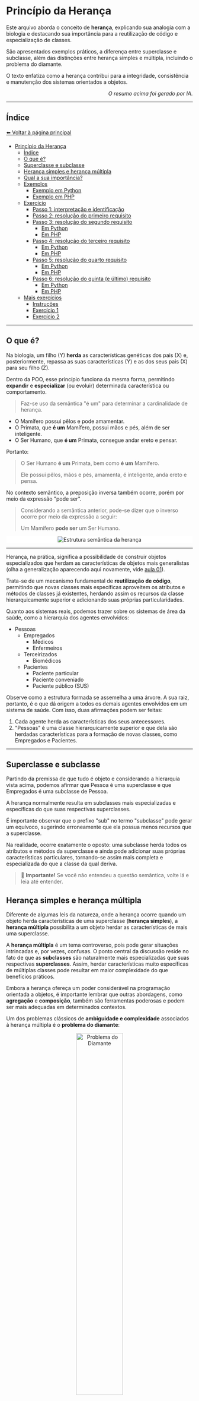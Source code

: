 # Princípio da Herança

Este arquivo aborda o conceito de **herança**, explicando sua analogia com a biologia e destacando sua importância para
a reutilização de código e especialização de classes.

São apresentados exemplos práticos, a diferença entre superclasse e subclasse, além das distinções entre herança simples
e múltipla, incluindo o problema do diamante.

O texto enfatiza como a herança contribui para a integridade, consistência e manutenção dos sistemas orientados a
objetos.

<p align="right">
    <em>O resumo acima foi gerado por IA.</em>
</p>

---

## Índice

[⬅️ Voltar à página principal](../README.md)

- [Princípio da Herança](#princípio-da-herança)
  - [Índice](#índice)
  - [O que é?](#o-que-é)
  - [Superclasse e subclasse](#superclasse-e-subclasse)
  - [Herança simples e herança múltipla](#herança-simples-e-herança-múltipla)
  - [Qual a sua importância?](#qual-a-sua-importância)
  - [Exemplos](#exemplos)
    - [Exemplo em Python](#exemplo-em-python)
    - [Exemplo em PHP](#exemplo-em-php)
  - [Exercício](#exercício)
    - [Passo 1: interpretação e identificação](#passo-1-interpretação-e-identificação)
    - [Passo 2: resolução do primeiro requisito](#passo-2-resolução-do-primeiro-requisito)
    - [Passo 3: resolução do segundo requisito](#passo-3-resolução-do-segundo-requisito)
      - [Em Python](#em-python)
      - [Em PHP](#em-php)
    - [Passo 4: resolução do terceiro requisito](#passo-4-resolução-do-terceiro-requisito)
      - [Em Python](#em-python-1)
      - [Em PHP](#em-php-1)
    - [Passo 5: resolução do quarto requisito](#passo-5-resolução-do-quarto-requisito)
      - [Em Python](#em-python-2)
      - [Em PHP](#em-php-2)
    - [Passo 6: resolução do quinta (e último) requisito](#passo-6-resolução-do-quinta-e-último-requisito)
      - [Em Python](#em-python-3)
      - [Em PHP](#em-php-3)
  - [Mais exercícios](#mais-exercícios)
    - [Instruções](#instruções)
    - [Exercício 1](#exercício-1)
    - [Exercício 2](#exercício-2)

---

## O que é?

Na biologia, um filho (Y) **herda** as características genéticas dos pais (X) e, posteriormente, repassa as suas
características (Y) e as dos seus pais (X) para seu filho (Z).

Dentro da POO, esse princípio funciona da mesma forma, permitindo **expandir** e **especializar** (ou evoluir)
determinada característica ou comportamento.

> Faz-se uso da semântica "é um" para determinar a cardinalidade de herança.

- O Mamífero possui pêlos e pode amamentar.
- O Primata, que **é um** Mamífero, possui mãos e pés, além de ser inteligente.
- O Ser Humano, que **é um** Primata, consegue andar ereto e pensar.

Portanto:

> O Ser Humano **é um** Primata, bem como **é um** Mamífero.
>
> Ele possui pêlos, mãos e pés, amamenta, é inteligente, anda ereto e pensa.

No contexto semântico, a preposição inversa também ocorre, porém por meio da expressão "pode ser".

> Considerando a semântica anterior, pode-se dizer que o inverso ocorre por meio da expressão a seguir:
>
> Um Mamífero **pode ser** um Ser Humano.

<p align="center" style="background: #ffffff;">
    <img src="assets/image/03-herancasemantica.png" alt="Estrutura semântica da herança">
</p>

---

Herança, na prática, significa a possibilidade de construir objetos especializados que herdam as características de
objetos mais generalistas (olha a generalização aparecendo aqui novamente, vide [aula 01](01-fundamentos.md)).

Trata-se de um mecanismo fundamental de **reutilização de código**, permitindo que novas classes mais específicas
aproveitem os atributos e métodos de classes já existentes, herdando assim os recursos da classe hierarquicamente
superior e adicionando suas próprias particularidades.

Quanto aos sistemas reais, podemos trazer sobre os sistemas de área da saúde, como a hierarquia dos agentes envolvidos:

- Pessoas
  - Empregados
    - Médicos
    - Enfermeiros
  - Terceirizados
    - Biomédicos
  - Pacientes
    - Paciente particular
    - Paciente conveniado
    - Paciente público (SUS)

Observe como a estrutura formada se assemelha a uma árvore. A sua raiz, portanto, é o que dá origem a todos os demais
agentes envolvidos em um sistema de saúde. Com isso, duas afirmações podem ser feitas:

1. Cada agente herda as características dos seus antecessores.
2. "Pessoas" é uma classe hierarquicamente superior e que dela são herdadas características para a formação de novas
   classes, como Empregados e Pacientes.

---

## Superclasse e subclasse

Partindo da premissa de que tudo é objeto e considerando a hierarquia vista acima, podemos afirmar que Pessoa é uma
superclasse e que Empregados é uma subclasse de Pessoa.

A herança normalmente resulta em subclasses mais especializadas e específicas do que suas respectivas superclasses.

É importante observar que o prefixo "sub" no termo "subclasse" pode gerar um equívoco, sugerindo erroneamente que ela
possua menos recursos que a superclasse.

Na realidade, ocorre exatamente o oposto: uma subclasse herda todos os atributos e métodos da superclasse e ainda pode
adicionar suas próprias características particulares, tornando-se assim mais completa e especializada do que a classe da
qual deriva.

> 🚨 **Importante!** Se você não entendeu a questão semântica, volte lá e leia até entender.

## Herança simples e herança múltipla

Diferente de algumas leis da natureza, onde a herança ocorre quando um objeto herda características de uma superclasse
(**herança simples**), a **herança múltipla** possibilita a um objeto herdar as características de mais uma superclasse.

A **herança múltipla** é um tema controverso, pois pode gerar situações intrincadas e, por vezes, confusas. O ponto
central da discussão reside no fato de que as **subclasses** são naturalmente mais especializadas que suas respectivas
**superclasses**. Assim, herdar características muito específicas de múltiplas classes pode resultar em maior
complexidade do que benefícios práticos.

Embora a herança ofereça um poder considerável na programação orientada a objetos, é importante lembrar que outras
abordagens, como **agregação** e **composição**, também são ferramentas poderosas e podem ser mais adequadas em
determinados contextos.

Um dos problemas clássicos de **ambiguidade e complexidade** associados à herança múltipla é o **problema do diamante**:

<p align="center">
    <img src="assets/image/03-herancadiamante.png" alt="Problema do Diamante" style="width: 50%; height: auto;">
</p>

As classes B e C herdam de A, ou seja, são mais especializadas. Destas duas subclasses é gerada uma nova classe, D, que
herda de B e C. Estranho, mas é possível.

> **Pergunta-se:** se chamamos um método em D, conhecido em A por herança, de onde virá esta herança, de A ou de B?

## Qual a sua importância?

O princípio da Herança garante **reuso de código** e **maior integridade e consistência** das funcionalidades
implementadas.

Quando o comportamento de um método é alterado, todas as classes que a herdam terão seu comportamento igualmente
alterado.

## Exemplos

### Exemplo em Python

[Ver código completo aqui](assets/code/03-exemplo-py.md).

### Exemplo em PHP

[Ver código completo aqui](assets/code/03-exemplo-php.md).

## Exercício

Você foi contratado para modelar um sistema simples de gestão de uma biblioteca. O sistema precisa lidar com diferentes
tipos de materiais, como livros, revistas e jornais. Cada material tem características próprias, mas também compartilham
alguns atributos em comum.

1. Identifique pelo menos 3 atributos e 2 métodos comuns a todos os materiais da biblioteca.
2. Defina uma superclasse, incluindo os atributos e métodos comuns.
3. Crie 3 subclasses. Defina 2 atributos específicos e 1 método específico.
4. Crie 2 instâncias de cada subclasse.
5. Como seriam as definições das classes, se a biblioteca passasse a aceitar e-books?

---

<details>

<summary><em>Resolução do exercício</em></summary>

> Se você abriu essa sessão, assume-se que ao menos você tentou resolver o exercício. 🧐
>
> Se não tentou, então quem perde é somente você. ¯\\\_(ツ)\_/¯

### Passo 1: interpretação e identificação

_Você foi contratado para modelar um sistema simples de `gestão de uma biblioteca [1]`. O sistema precisa lidar com
diferentes tipos de `materiais [2]`, como `livros, revistas e jornais [3]`. Cada material tem
`características próprias [4]`, mas também `compartilham alguns atributos em comum [5]`._

Com base nas seleções, temos:

1. O contexto do problema.
2. O que há de genérico, portanto possibilita a herança.
3. O que há de específico, portanto temos as subclasses.
4. O que caracteriza o que é genérico.
5. O que caracteriza o que é específico.

---

### Passo 2: resolução do primeiro requisito

_Identifique pelo menos 3 atributos e 2 métodos comuns a todos os materiais da biblioteca._

A biblioteca possui livros, revistas e jornais como **materiais**. O que esses três têm de características (atributos)
em comum? Quais métodos têm em comum?

Lembre-se de responder pensando no **contexto**.

> **Pergunte-se**: será que um livro, uma revista ou um jornal pode ser lido ou folheado nesse sistema?
>
> Se a resposta for não, então não é um método válido.
>
> _Entretanto, para fins didáticos, permitiremos que isto ocorra nesse exercício._

Livros, revistas e jornais possuem em comum os atributos `título`, `ano de publicação` e `autor/editor`. Essas
características criam um **Material**.

Com um **Material** é possível: `emprestar`, `devolver`, `exibir detalhes`.

---

### Passo 3: resolução do segundo requisito

_Defina uma superclasse, incluindo os atributos e métodos comuns._

Qual classe pode ser criada com base nos atributos e métodos comuns? Por que?

Como objeto, `Material` não pode se tornar concreto (instância), pois é sabido que há outros que dependem dessa classe,
como Livro, Revista e Jornal, **além de que** o sistema não faria uso de uma instância (materialização) somente de
Material.

Justamente por permitir somente a definição, Material é uma superclasse.

#### Em Python

<details>

<summary>Expandir/Retrair código</summary>

```python
class Material:
    def __init__(self, titulo: str, ano_publicacao: int, autor: str):
        self._titulo = titulo
        self._ano_publicacao = ano_publicacao
        self._autor = autor

    @property
    def titulo(self) -> str:
        return self._titulo

    @property
    def ano_publicacao(self) -> int:
        return self._ano_publicacao

    @property
    def autor(self) -> str:
        return self._autor

    def emprestar(self, quantidade_dias: int) -> None:
        # Precisa implementar o restante.
        pass

    def devolver(self) -> None:
        # Precisa implementar o restante.
        pass

    def exibir_detalhes(self) -> str:
        detalhes = f"Título: {self.titulo}\n"
        detalhes += f"Autor: {self.autor}\n"
        detalhes += f"Ano de publicação: {self.ano_publicacao}\n"

        return detalhes
```

</details>

#### Em PHP

<details>

<summary>Expandir/Retrair código</summary>

```php
class Material {
    private string $titulo;
    private int $anoPublicacao;
    private string $autor;

    public function __construct(string $titulo, int $anoPublicacao, string $autor) {
        $this->setTitulo($titulo);
        $this->setAnoPublicacao($anoPublicacao);
        $this->setAutor($autor);
    }

    public function getTitulo(): string {
        return $this->titulo;
    }

    protected function setTitulo(string $titulo): void {
        $this->titulo = $titulo;
    }

    public function getAnoPublicacao(): int {
        return $this->anoPublicacao;
    }

    protected function setAnoPublicacao(int $anoPublicacao): void {
        $this->anoPublicacao = $anoPublicacao;
    }

    public function getAutor(): string {
        return $this->autor;
    }

    protected function setAutor(string $autor): void {
        $this->autor = $autor;
    }

    public function emprestar(int $quantidadeDias): void {
        // Precisa implementar o restante.
    }

    public function devolver(): void {
        // Precisa implementar o restante.
    }

    public function exibirDetalhes(): string {
        $detalhes = "Título: $this->titulo\n";
        $detalhes .= "Autor: $this->autor\n";
        $detalhes .= "Ano de publicação: $this->anoPublicacao\n";

        return $detalhes;
    }
}
```

</details>

---

### Passo 4: resolução do terceiro requisito

_Crie 3 subclasses. Defina 2 atributos específicos e 1 método específico._

Sabendo que Material é a superclasse, quais seriam as subclasses? Quais atributos e métodos específicos podem ser
criados?

O que Livro tem de específico? O que é possível fazer de específico com o Livro? E a Revista? E o Jornal?

- Livro
  - Atributos
    - número de páginas (inteiro)
    - editora (string)
  - Métodos
    - mostrar resumo
- Revista
  - Atributos
    - edição (inteiro)
    - tema (string)
  - Métodos
    - mostrar artigo principal
- Jornal
  - Atributos
    - data de publicação (string, y-m-d)
    - seção (string)
  - Métodos
    - mostrar manchete

#### Em Python

<details>

<summary>Expandir/Retrair código</summary>

```python
class Livro(Material):
    def __init__(self, titulo: str, ano_publicacao: int, autor: str, numero_paginas: int, editora: str):
        # Inicializa os atributos da superclasse.
        super().__init__(titulo, ano_publicacao, autor)

        # Inicializa os atributos específicos do livro.
        self._numero_paginas = numero_paginas
        self._editora = editora

    @property
    def numero_paginas(self) -> int:
        return self._numero_paginas

    @property
    def editora(self) -> str:
        return self._editora

    def exibir_detalhes(self) -> str:
        # Exibe os detalhes iniciais do material.
        detalhes = super().exibir_detalhes()

        # Adiciona informações específicas do livro.
        detalhes += f"Número de páginas: {self.numero_paginas}\n"
        detalhes += f"Editora: {self.editora}\n"

        return detalhes

    def mostrar_resumo(self) -> str:
        # Mostra um resumo do livro.
        return f"{self.titulo} - {self.autor} ({self.ano_publicacao})"


class Revista(Material):
    def __init__(self, titulo: str, ano_publicacao: int, autor: str, numero_edicao: int, tema: str):
        # Inicializa os atributos da superclasse.
        super().__init__(titulo, ano_publicacao, autor)

        # Inicializa os atributos da revista.
        self._numero_edicao = numero_edicao
        self._tema = tema

    @property
    def numero_edicao(self) -> int:
        return self._numero_edicao

    @property
    def tema(self) -> str:
        return self._tema

    def exibir_detalhes(self) -> str:
        # Exibe os detalhes iniciais do material.
        detalhes = super().exibir_detalhes()

        # Adiciona informações específicas da revista.
        detalhes += f"Número da edição: {self.numero_edicao}\n"
        detalhes += f"Tema: {self.tema}\n"

        return detalhes

    def mostrar_artigo_principal(self) -> str:
        # Mostra o artigo principal da revista.
        return f"Artigo Principal: {self.titulo} - {self.autor} ({self.ano_publicacao})"


class Jornal(Material):
    def __init__(self, titulo: str, ano_publicacao: int, autor: str, secao: str, data_publicacao: str):
        # Inicializa os atributos da superclasse.
        super().__init__(titulo, ano_publicacao, autor)

        # Inicializa os atributos específicos do jornal.
        self._secao = secao
        self._data_publicacao = data_publicacao

    @property
    def secao(self) -> str:
        return self._secao

    @property
    def data_publicacao(self) -> str:
        return self._data_publicacao

    def exibir_detalhes(self) -> str:
        # Exibe os detalhes iniciais do material.
        detalhes = super().exibir_detalhes()

        # Adiciona informações específicas do jornal.
        detalhes += f"Seção: {self.secao}\n"
        detalhes += f"Data de publicação: {self.data_publicacao}\n"

        return detalhes

    def mostrar_manchete(self) -> str:
        # Mostra a manchete do jornal.
        return f"Manchete: {self.titulo} - {self.autor} ({self.ano_publicacao})"
```

</details>

#### Em PHP

<details>

<summary>Expandir/Retrair código</summary>

```php
class Livro extends Material
{
    private int $numeroPaginas;
    private string $editora;

    public function __construct(string $titulo, int $anoPublicacao, string $autor, int $numeroPaginas, string $editora)
    {
        # Chama o construtor da superclasse.
        parent::__construct($titulo, $anoPublicacao, $autor);

        # Define os atributos específicos da subclasse.
        $this->setNumeroPaginas($numeroPaginas);
        $this->setEditora($editora);
    }

    public function getNumeroPaginas(): int
    {
        return $this->numeroPaginas;
    }

    protected function setNumeroPaginas(int $numeroPaginas): void
    {
        $this->numeroPaginas = $numeroPaginas;
    }

    public function getEditora(): string
    {
        return $this->editora;
    }

    protected function setEditora(string $editora): void
    {
        $this->editora = $editora;
    }

    public function exibirDetalhes(): string
    {
        # Obtém os detalhes da superclasse.
        $detalhes = parent::exibirDetalhes();

        # Adiciona os detalhes específicos do livro.
        $detalhes .= "Número de páginas: $this->numeroPaginas\n";
        $detalhes .= "Editora: $this->editora\n";

        return $detalhes;
    }

    public function mostrarResumo(): string
    {
        // Precisa implementar o restante.
        return "";
    }
}


class Revista extends Material {
    private int $edicao;
    private string $tema;

    public function __construct(string $titulo, int $anoPublicacao, string $autor, int $edicao, string $tema)
    {
        parent::__construct($titulo, $anoPublicacao, $autor);
        $this->setEdicao($edicao);
        $this->setTema($tema);
    }

    public function getEdicao(): int
    {
        return $this->edicao;
    }

    protected function setEdicao(int $edicao): void
    {
        $this->edicao = $edicao;
    }

    public function getTema(): string
    {
        return $this->tema;
    }

    protected function setTema(string $tema): void
    {
        $this->tema = $tema;
    }

    public function exibirDetalhes(): string
    {
        $detalhes = parent::exibirDetalhes();
        $detalhes .= "Edição: $this->edicao\n";
        $detalhes .= "Tema: $this->tema\n";

        return $detalhes;
    }

    public function mostrarArtigoPrincipal(): string
    {
        // Precisa implementar o restante.
        return "";
    }
}


class Jornal extends Material
{
    private string $dataPublicacao;
    private string $secao;

    public function __construct(string $titulo, int $anoPublicacao, string $autor, string $dataPublicacao, string $secao)
    {
        parent::__construct($titulo, $anoPublicacao, $autor);
        $this->setDataPublicacao($dataPublicacao);
        $this->setSecao($secao);
    }

    public function getDataPublicacao(): string
    {
        return $this->dataPublicacao;
    }

    protected function setDataPublicacao(string $dataPublicacao): void
    {
        $this->dataPublicacao = $dataPublicacao;
    }

    public function getSecao(): string
    {
        return $this->secao;
    }

    protected function setSecao(string $secao): void
    {
        $this->secao = $secao;
    }

    public function exibirDetalhes(): string
    {
        $detalhes = parent::exibirDetalhes();
        $detalhes .= "Data de publicação: $this->dataPublicacao\n";
        $detalhes .= "Seção: $this->secao\n";

        return $detalhes;
    }

    public function mostrarManchete(): string
    {
        // Precisa implementar o restante.
        return "";
    }
}
```

</details>

---

### Passo 5: resolução do quarto requisito

_Crie 2 instâncias de cada subclasse._

No contexto apresentado, as classes mais próximas da realidade são Livro, Revista e Jornal, portanto elas são as classes
concretas.

A instância é o que **representará o objeto da vida real**, ou seja, é necessário criar instâncias que armazenem dados
reais.

#### Em Python

<details>

<summary>Expandir/Retrair código</summary>

```python
livro1 = Livro("O Senhor dos Anéis", 1954, "J.R.R. Tolkien", 1216, "Allen & Unwin")
livro2 = Livro("1984", 1949, "George Orwell", 328, "Secker & Warburg")

print(livro1.exibir_detalhes())
print(livro2.mostrar_resumo())

revista1 = Revista("National Geographic", 2020, "Vários", 1, "Ciência")
revista2 = Revista("Time", 2021, "Vários", 2, "Notícias")

print(revista1.exibir_detalhes())
print(revista2.mostrar_artigo_principal())

jornal1 = Jornal("The New York Times", 2021, "Vários", 1, "Internacional")
jornal2 = Jornal("The Guardian", 2021, "Vários", 2, "Nacional")

print(jornal1.exibir_detalhes())
print(jornal2.mostrar_manchete())
```

</details>

#### Em PHP

<details>

<summary>Expandir/Retrair código</summary>

```php
$livro1 = new Livro("O Senhor dos Anéis", 1954, "J.R.R. Tolkien", 1216, "Allen & Unwin");
$livro2 = new Livro("1984", 1949, "George Orwell", 328, "Secker & Warburg");

echo $livro1->exibirDetalhes() . "\n";
echo $livro2->mostrarResumo() . "\n";

$revista1 = new Revista("National Geographic", 2020, "Vários", 1, "Ciência");
$revista2 = new Revista("Time", 2021, "Vários", 2, "Notícias");

echo $revista1->exibirDetalhes() . "\n";
echo $revista2->mostrarArtigoPrincipal() . "\n";

$jornal1 = new Jornal("The New York Times", 2021, "Vários", 1, "Internacional");
$jornal2 = new Jornal("The Guardian", 2021, "Vários", 2, "Nacional");

echo $jornal1->exibirDetalhes() . "\n";
echo $jornal2->mostrarManchete() . "\n";
```

</details>

---

### Passo 6: resolução do quinta (e último) requisito

_Como seriam as definições das classes, se a biblioteca passasse a aceitar e-books?_

O que é um e-book? O que mudaria na modelagem de classes criada?

Um e-book é um livro digital e pode ser disponibilizado no **formato** PDF, ePub ou Mobi. O **tamanho do arquivo** em Kb
também é importante.

#### Em Python

<details>

<summary>Expandir/Retrair código</summary>

```python
class Ebook(Material):
    def __init__(self, titulo: str, ano_publicacao: int, autor: str, tamanho_arquivo: int, formato: str):
        super().__init__(titulo, ano_publicacao, autor)
        self.tamanho_arquivo = tamanho_arquivo
        self.formato = formato

    def exibir_detalhes(self) -> str:
        detalhes = super().exibir_detalhes()
        detalhes += f"Tamanho do arquivo: {self.tamanho_arquivo}Kb, Formato: {self.formato}"
        return detalhes

    def baixar(self) -> str:
        return f"Baixando eBook '{self.titulo}' de {self.autor}."


ebook1 = Ebook("Harry Potter e a Pedra Filosofal", 1997, "J.K. Rowling", 500, "PDF")
print(ebook1.baixar())
```

</details>

#### Em PHP

<details>

<summary>Expandir/Retrair código</summary>

```php
class Ebook extends Material
{
    private int $tamanhoArquivoKb;
    private string $formato;

    public function __construct(string $titulo, int $anoPublicacao, string $autor, int $tamanhoArquivoKb, string $formato)
    {
        parent::__construct($titulo, $anoPublicacao, $autor);
        $this->setTamanhoArquivoKb($tamanhoArquivoKb);
        $this->setFormato($formato);
    }

    public function getTamanhoArquivoKb(): int
    {
        return $this->tamanhoArquivoKb;
    }

    protected function setTamanhoArquivoKb(int $tamanhoArquivoKb): void
    {
        $this->tamanhoArquivoKb = $tamanhoArquivoKb;
    }

    public function getFormato(): string
    {
        return $this->formato;
    }

    protected function setFormato(string $formato): void
    {
        $this->formato = $formato;
    }

    public function exibirDetalhes(): string
    {
        $detalhes = parent::exibirDetalhes();
        $detalhes .= "Tamanho do arquivo: $this->tamanhoArquivoKb Kb\n";
        $detalhes .= "Formato: $this->formato\n";

        return $detalhes;
    }

    public function baixar(): string
    {
        return "Baixando eBook: $this->titulo\n";
    }
}

$ebook1 = new Ebook("Harry Potter e a Pedra Filosofal", 1997, "J.K. Rowling", 1024, "PDF");
echo $ebook1->baixar();
```

</details>

</details>

---

## Mais exercícios

### Instruções

Para cada exercício a seguir faça a modelagem de classes seguindo estas instruções:

1. Identifique pelo menos 4 atributos e 3 métodos comuns.
2. Defina uma superclasse, incluindo os atributos e métodos comuns.
3. Crie as subclasses. Defina 3 atributos específicos e 2 métodos específicos.
4. Crie 4 instâncias para cada subclasse.
5. Não se esqueça de tipificar os atributos.

### Exercício 1

Você trabalha em uma grande empresa de locação de veículos. Nesta empresa são locados desde motos, carros e até
caminhões.

Desenvolva uma modelagem de classes que permita reservar os veículos sem burocracia.

### Exercício 2

Uma empresa possui diversos cargos de funcionários, como gerente, desenvolvedor e estagiário e o RH precisa acessar o
cadastro dos funcionários.

O salário do gerente é 6 vezes maior do que um estagiário e 4 vezes maior do que um desenvolvedor, enquanto o
desenvolvedor ganha 3x mais que o estagiário.

Crie a modelagem de dados necessária para esse cenário.
